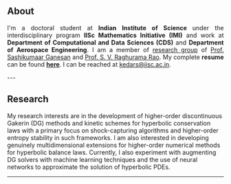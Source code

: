 ## About
 <p align="justify">
I'm a doctoral student at <b>Indian Institute of Science </b> under the interdisciplinary program <b>IISc Mathematics Initiative (IMI)</b> and work at <b>Department of Computational and Data Sciences (CDS)</b> and <b>Department of Aerospace Engineering</b>. I am a member of <a href="https://cmg.cds.iisc.ac.in/" target="blank">research group</a> of <a href="http://cds.iisc.ac.in/faculty/sashi/" target="blank">Prof. Sashikumaar Ganesan</a>  and <a href="https://aero.iisc.ac.in/people/s-v-raghurama-rao/" target="blank">Prof. S. V. Raghurama Rao</a>.
My complete <b>resume</b> can be found <a href= "pdf/CV_kedar.pdf" target="blank"><b>here</b></a>. I can be reached at <a href = "mailto: kedars@iisc.ac.in">kedars@iisc.ac.in</a>.
</p>
---

## Research
My research interests are in the development of higher-order discontinuous Gakerin (DG) methods and kinetic schemes for hyperbolic conservation laws with a primary focus on shock-capturing algorithms and higher-order entropy stability in such frameworks. I am also interested in developing genuinely multidimensional extensions for higher-order numerical methods for hyperbolic balance laws. Currently, I also experiment with augmenting DG solvers with machine learning techniques and the use of neural networks to approximate the solution of hyperbolic PDEs.

---
